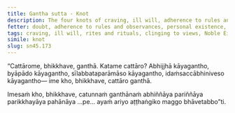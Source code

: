 ```yaml
---
title: Gantha sutta - Knot
description: The four knots of craving, ill will, adherence to rules and observances, and clinging to the idea that 'This is the truth' are described in brief. The Noble Eightfold Path is the way to directly knowing, full understanding, complete exhaustion, and giving up of these knots.
fetter: doubt, adherence to rules and observances, personal existence, sensual desire, ill will, ignorance
tags: craving, ill will, rites and rituals, clinging to views, Noble Eightfold Path, directly knowing, full understanding, complete exhaustion, giving up, sn, sn45-56, sn45
simile: knot
slug: sn45.173
---
```


“Cattārome, bhikkhave, ganthā. Katame cattāro? Abhijjhā kāyagantho, byāpādo kāyagantho, sīlabbataparāmāso kāyagantho, idaṁsaccābhiniveso kāyagantho— ime kho, bhikkhave, cattāro ganthā.

Imesaṁ kho, bhikkhave, catunnaṁ ganthānaṁ abhiññāya pariññāya parikkhayāya pahānāya …pe… ayaṁ ariyo aṭṭhaṅgiko maggo bhāvetabbo”ti.
